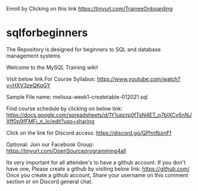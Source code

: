 Enroll by Clicking on this link https://tinyurl.com/TraineeOnboarding

# sqlforbeginners
The Repository is designed for beginners to SQL and database management systems

Welcome to the MySQL Training wiki!

Visit below link For Course Syllabus:
https://www.youtube.com/watch?v=HXV3zeQKqGY

Sample File name: melissa-week1-createtable-012021.sql

Find course schedule by clicking on below link:
https://docs.google.com/spreadsheets/d/1Y1upctp0fTsN4ET_q7blXCv6nNJXff0p9fFMFi_n_lo/edit?usp=sharing

Click on the link for Discord access: https://discord.gg/QPhnfbznFf 

Optional: Join our Facebook Group: https://tinyurl.com/OpenSourceprogramming4all

Its very important for all attendee's to have a github account. If you don't have one, Please create a github by visiting below link:
https://github.com/
Once you create a github account, Share your username on this comment section or on Discord general chat.




